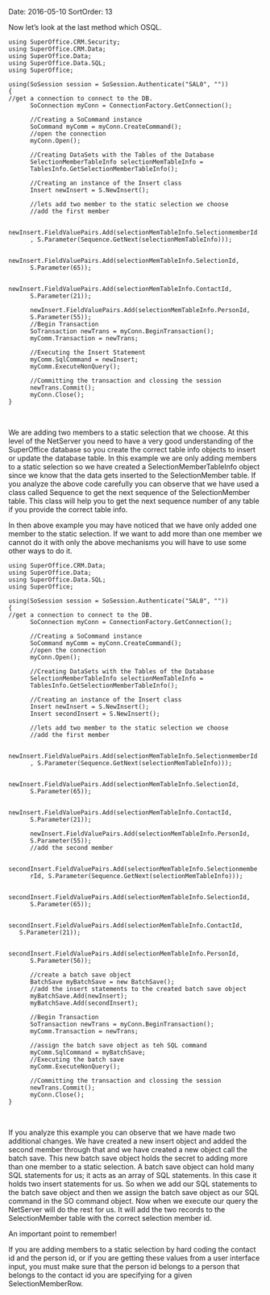 Date: 2016-05-10
SortOrder: 13

Now let’s look at the last method which OSQL.

```
using SuperOffice.CRM.Security;
using SuperOffice.CRM.Data;
using SuperOffice.Data;
using SuperOffice.Data.SQL;
using SuperOffice;
 
using(SoSession session = SoSession.Authenticate("SAL0", ""))
{
//get a connection to connect to the DB.
      SoConnection myConn = ConnectionFactory.GetConnection();
 
      //Creating a SoCommand instance
      SoCommand myComm = myConn.CreateCommand();
      //open the connection
      myConn.Open();
 
      //Creating DataSets with the Tables of the Database
      SelectionMemberTableInfo selectionMemTableInfo =
      TablesInfo.GetSelectionMemberTableInfo();
               
      //Creating an instance of the Insert class
      Insert newInsert = S.NewInsert();
 
      //lets add two member to the static selection we choose
      //add the first member
               
     
newInsert.FieldValuePairs.Add(selectionMemTableInfo.SelectionmemberId
      , S.Parameter(Sequence.GetNext(selectionMemTableInfo)));
     
     
newInsert.FieldValuePairs.Add(selectionMemTableInfo.SelectionId,
      S.Parameter(65));
               
     
newInsert.FieldValuePairs.Add(selectionMemTableInfo.ContactId,
      S.Parameter(21));
               
      newInsert.FieldValuePairs.Add(selectionMemTableInfo.PersonId,
      S.Parameter(55));
      //Begin Transaction
      SoTransaction newTrans = myConn.BeginTransaction();
      myComm.Transaction = newTrans;
 
      //Executing the Insert Statement
      myComm.SqlCommand = newInsert;
      myComm.ExecuteNonQuery();
 
      //Committing the transaction and clossing the session
      newTrans.Commit();
      myConn.Close();
}
```

 

We are adding two members to a static selection that we choose. At this level of the NetServer you need to have a very good understanding of the SuperOffice database so you create the correct table info objects to insert or update the database table. In this example we are only adding members to a static selection so we have created a SelectionMemberTableInfo object since we know that the data gets inserted to the SelectionMember table. If you analyze the above code carefully you can observe that we have used a class called Sequence to get the next sequence of the SelectionMember table. This class will help you to get the next sequence number of any table if you provide the correct table info.

In then above example you may have noticed that we have only added one member to the static selection. If we want to add more than one member we cannot do it with only the above mechanisms you will have to use some other ways to do it.

```
using SuperOffice.CRM.Data;
using SuperOffice.Data;
using SuperOffice.Data.SQL;
using SuperOffice;
 
using(SoSession session = SoSession.Authenticate("SAL0", ""))
{
//get a connection to connect to the DB.
      SoConnection myConn = ConnectionFactory.GetConnection();
 
      //Creating a SoCommand instance
      SoCommand myComm = myConn.CreateCommand();
      //open the connection
      myConn.Open();
 
      //Creating DataSets with the Tables of the Database
      SelectionMemberTableInfo selectionMemTableInfo =
      TablesInfo.GetSelectionMemberTableInfo();
 
      //Creating an instance of the Insert class
      Insert newInsert = S.NewInsert();
      Insert secondInsert = S.NewInsert();
 
      //lets add two member to the static selection we choose
      //add the first member
               
     
newInsert.FieldValuePairs.Add(selectionMemTableInfo.SelectionmemberId
      , S.Parameter(Sequence.GetNext(selectionMemTableInfo)));
               
     
newInsert.FieldValuePairs.Add(selectionMemTableInfo.SelectionId,
      S.Parameter(65));
               
     
newInsert.FieldValuePairs.Add(selectionMemTableInfo.ContactId,
      S.Parameter(21));
                
      newInsert.FieldValuePairs.Add(selectionMemTableInfo.PersonId,
      S.Parameter(55));
      //add the second member
               
     
secondInsert.FieldValuePairs.Add(selectionMemTableInfo.Selectionmembe
      rId, S.Parameter(Sequence.GetNext(selectionMemTableInfo)));
               
     
secondInsert.FieldValuePairs.Add(selectionMemTableInfo.SelectionId,
      S.Parameter(65));
               
     
secondInsert.FieldValuePairs.Add(selectionMemTableInfo.ContactId,  
   S.Parameter(21));
               
     
secondInsert.FieldValuePairs.Add(selectionMemTableInfo.PersonId,
      S.Parameter(56));
 
      //create a batch save object
      BatchSave myBatchSave = new BatchSave();
      //add the insert statements to the created batch save object
      myBatchSave.Add(newInsert);
      myBatchSave.Add(secondInsert); 
 
      //Begin Transaction
      SoTransaction newTrans = myConn.BeginTransaction();
      myComm.Transaction = newTrans;
 
      //assign the batch save object as teh SQL command
      myComm.SqlCommand = myBatchSave;
      //Executing the batch save
      myComm.ExecuteNonQuery();
 
      //Committing the transaction and clossing the session
      newTrans.Commit();
      myConn.Close();           
}
```

 

If you analyze this example you can observe that we have made two additional changes. We have created a new insert object and added the second member through that and we have created a new object call the batch save. This new batch save object holds the secret to adding more than one member to a static selection. A batch save object can hold many SQL statements for us; it acts as an array of SQL statements. In this case it holds two insert statements for us. So when we add our SQL statements to the batch save object and then we assign the batch save object as our SQL command in the SO command object. Now when we execute our query the NetServer will do the rest for us. It will add the two records to the SelectionMember table with the correct selection member id.

An important point to remember!

If you are adding members to a static selection by hard coding the contact id and the person id, or if you are getting these values from a user interface input, you must make sure that the person id belongs to a person that belongs to the contact id you are specifying for a given SelectionMemberRow.

 
